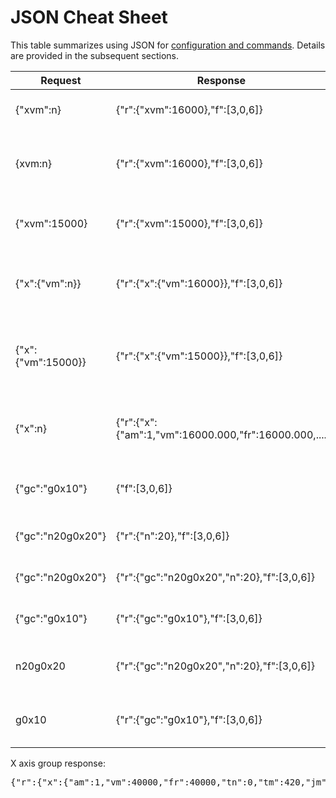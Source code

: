 
# JSON Cheat Sheet
This table summarizes using JSON for [configuration and commands](https://github.com/synthetos/TinyG/wiki/TinyG-Configuration). Details are provided in the subsequent sections.

Request | Response | Description
---------|--------------|-------------
{"xvm":n} | {"r":{"xvm":16000},"f":[3,0,6]}<nl>| get X axis maximum velocity
{xvm:n} | {"r":{"xvm":16000},"f":[3,0,6]}<nl>| same as above with a relaxed mode request
{"xvm":15000} | {"r":{"xvm":15000},"f":[3,0,6]}<nl>| set X axis maximum velocity to 15000
{"x":{"vm":n}} | {"r":{"x":{"vm":16000}},"f":[3,0,6]}<nl>| alternate form to get X axis maximum velocity
{"x":{"vm":15000}} | {"r":{"x":{"vm":15000}},"f":[3,0,6]}<nl>| alternate form to set X axis maximum velocity to 15000
{"x":n} | {"r":{"x":{"am":1,"vm":16000.000,"fr":16000.000,.... | get entire X axis group (see below for entire response)
{"gc":"g0x10"} | {"f":[3,0,6]}<nl>| send Gcode with verbosity=1, 2 or 3
{"gc":"n20g0x20"} | {"r":{"n":20},"f":[3,0,6]} | send Gcode with verbosity=4
{"gc":"n20g0x20"} | {"r":{"gc":"n20g0x20","n":20},"f":[3,0,6]} | send Gcode with verbosity=5
{"gc":"g0x10"} | {"r":{"gc":"g0x10"},"f":[3,0,6]}<nl>| send Gcode with verbosity=5
n20g0x20 | {"r":{"gc":"n20g0x20","n":20},"f":[3,0,6]} | send unwrapped Gcode with verbosity=5
g0x10 | {"r":{"gc":"g0x10"},"f":[3,0,6]}<nl>| send unwrapped Gcode with verbosity=5


X axis group response:
<pre>
{"r":{"x":{"am":1,"vm":40000,"fr":40000,"tn":0,"tm":420,"jm":5000,"jh":20000,"jd":null,"hi":1,"hd":0,"sv":3000,"lv":100,"lb":4,"zb":2}},"f":[1,0,6]}</pre>
